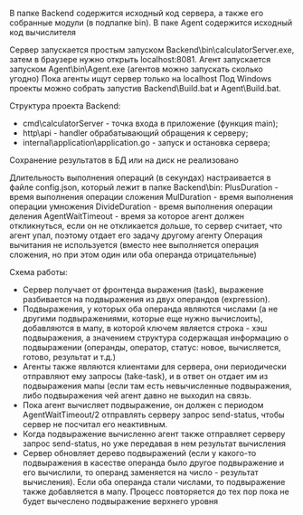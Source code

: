 В папке Backend содержится исходный код сервера, а также его собранные модули (в подпапке bin). 
В паке Agent содержится исходный код вычислителя

Сервер запускается простым запуском Backend\bin\calculatorServer.exe, затем в браузере нужно открыть localhost:8081. 
Агент запускается запуском Agent\bin\Agent.exe  (агентов можно запускать сколько угодно)
Пока агенты ищут сервер только на localhost
Под Windows проекты можно собрать запустив Backend\Build.bat и Agent\Build.bat. 

Структура проекта Backend:
 - cmd\calculatorServer - точка входа в приложение (функция main);
 - http\api - handler обрабатывающий обращения к серверу;
 - internal\application\application.go - запуск и остановка сервера;
 
Сохранение результатов в БД или на диск не реализовано

Длительность выполнения операций (в секундах) настраивается в файле config.json, который лежит в папке Backend\bin:
PlusDuration - время выполнения операции сложения
MulDuration  - время выполнения операции умножения
DivideDuration - время выполнения операции деления
AgentWaitTimeout - время за которое агент должен откликнуться, если он не откликается дольше, то сервер считает, что агент упал, поэтому отдает его задачу другому агенту
Операция вычитания не используется (вместо нее выполняется операция сложения, но при этом один или оба операнда отрицательные)

Схема работы:
  - Сервер получает от фронтенда выражения (task), выражение разбивается на подвыражения из двух операндов (expression). 
  - Подвыражения, у которых оба операнда являются числами (а не другими подвыражениями, которые еще нужно вычислоить), добавляются в мапу, в которой ключем является строка - хэш подвыражения,  а значением структура содержащая информацию о подвыражении (операнды, оператор, статус: новое, вычисляется, готово, результат и т.д.)
  - Агенты также являются клиентами для сервера, они периодически отправляют ему запросы (take-task), и в ответ он отдает им из подвыражения мапы (если там есть невычисленные подвыражения, либо подвыражения чей агент давно не выходил на связь. 
  - Пока агент вычисляет подвыражение, он должен с периодом AgentWaitTimeout/2 отправлять серверу запрос send-status, чтобы сервер не посчитал его неактивным. 
  - Когда подвыражение вычисленно агент также отправляет серверу запрос send-status, но уже передавая в нем результат вычисления
  - Сервер обновляет дерево подвыражений (если у какого-то подвыражения в касестве операнда было другое подвыражение и его вычислили, то операнд заменяется на число - результат вычисления). Если оба операнда стали числами, то подвыражение также добавляется в мапу. Процесс повторяется до тех пор пока не будет вычеслено подвыражение верхнего уровня